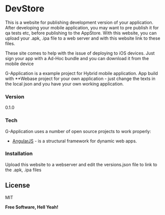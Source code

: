 # DevStore
This is a website for publishing development version of your application.
After developing your mobile application, you may want to pre publish it for qa tests etc, before publishing to the AppStore.
With this website, you can upload your .apk, .ipa file to a web server and with this website link to these files.

These site comes to help with the issue of deploying to iOS devices. 
Just sign your app with a Ad-Hoc bundle and you can download it from the mobile device 

G-Application is a example project for Hybrid mobile application. App build with **Webase project for your own application - just change the texts in the local json and you have your own working application.

### Version
0.1.0

### Tech

G-Application uses a number of open source projects to work properly:

* [AngularJS] - is a structural framework for dynamic web apps.

### Installation

Upload this website to a webserver and edit the versions.json file to link to the .apk, .ipa files


License
----

MIT


**Free Software, Hell Yeah!**


[//]: # (These are reference links used in the body of this note and get stripped out when the markdown processor does its job. There is no need to format nicely because it shouldn't be seen. Thanks SO - http://stackoverflow.com/questions/4823468/store-comments-in-markdown-syntax)

   [AngularJS]: <http://angularjs.org>
